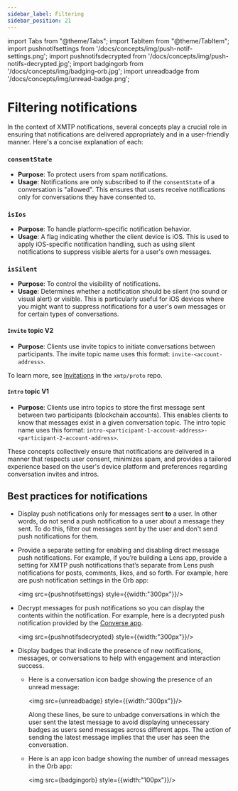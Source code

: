```yaml
---
sidebar_label: Filtering
sidebar_position: 21
---
```


import Tabs from "@theme/Tabs";
import TabItem from "@theme/TabItem";
import pushnotifsettings from '/docs/concepts/img/push-notif-settings.png';
import pushnotifsdecrypted from '/docs/concepts/img/push-notifs-decrypted.jpg';
import badgingorb from '/docs/concepts/img/badging-orb.jpg';
import unreadbadge from '/docs/concepts/img/unread-badge.png';

# Filtering notifications

In the context of XMTP notifications, several concepts play a crucial role in ensuring that notifications are delivered appropriately and in a user-friendly manner. Here's a concise explanation of each:

### `consentState`

- **Purpose**: To protect users from spam notifications.
- **Usage**: Notifications are only subscribed to if the `consentState` of a conversation is "allowed". This ensures that users receive notifications only for conversations they have consented to.

### `isIos`

- **Purpose**: To handle platform-specific notification behavior.
- **Usage**: A flag indicating whether the client device is iOS. This is used to apply iOS-specific notification handling, such as using silent notifications to suppress visible alerts for a user's own messages.

### `isSilent`

- **Purpose**: To control the visibility of notifications.
- **Usage**: Determines whether a notification should be silent (no sound or visual alert) or visible. This is particularly useful for iOS devices where you might want to suppress notifications for a user's own messages or for certain types of conversations.

#### `Invite` topic V2

- **Purpose**: Clients use invite topics to initiate conversations between participants. The invite topic name uses this format: `invite-<account-address>`.

To learn more, see [Invitations](https://github.com/xmtp/proto/blob/main/PROTOCOL.md#invitations) in the `xmtp/proto` repo.

#### `Intro` topic V1

- **Purpose**: Clients use intro topics to store the first message sent between two participants (blockchain accounts). This enables clients to know that messages exist in a given conversation topic. The intro topic name uses this format: `intro-<participant-1-account-address>-<participant-2-account-address>`.

These concepts collectively ensure that notifications are delivered in a manner that respects user consent, minimizes spam, and provides a tailored experience based on the user's device platform and preferences regarding conversation invites and intros.

## Best practices for notifications

- Display push notifications only for messages sent **to** a user. In other words, do not send a push notification to a user about a message they sent. To do this, filter out messages sent by the user and don't send push notifications for them.

- Provide a separate setting for enabling and disabling direct message push notifications. For example, if you’re building a Lens app, provide a setting for XMTP push notifications that’s separate from Lens push notifications for posts, comments, likes, and so forth. For example, here are push notification settings in the Orb app:

  <img src={pushnotifsettings} style={{width:"300px"}}/>

- Decrypt messages for push notifications so you can display the contents within the notification. For example, here is a decrypted push notification provided by the [Converse app](https://getconverse.app/).

  <img src={pushnotifsdecrypted} style={{width:"300px"}}/>

- Display badges that indicate the presence of new notifications, messages, or conversations to help with engagement and interaction success.

  - Here is a conversation icon badge showing the presence of an unread message:

    <img src={unreadbadge} style={{width:"300px"}}/>

    Along these lines, be sure to unbadge conversations in which the user sent the latest message to avoid displaying unnecessary badges as users send messages across different apps. The action of sending the latest message implies that the user has seen the conversation.

  - Here is an app icon badge showing the number of unread messages in the Orb app:

    <img src={badgingorb} style={{width:"100px"}}/>
